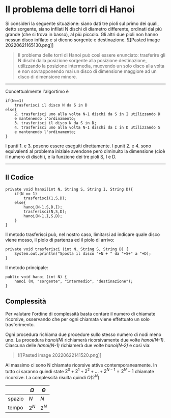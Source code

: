 # Il problema delle torri di Hanoi
Si consideri la seguente situazione: 
siano dati tre pioli sul primo dei quali, detto sorgente, siano infilati N dischi di diametro differente, ordinati dal più grande (che si trova in basso), al più piccolo. 
Gli altri due pioli non hanno nessun disco infilato e si dicono sorgente e destinazione.
![[Pasted image 20220621165130.png]]

>Il problema delle torri di Hanoi può così essere enunciato: 
>trasferire gli N dischi dalla posizione sorgente alla posizione destinazione, utilizzando la posizione intermedia, muovendo un solo disco alla volta e non sovrapponendo mai un disco di dimensione maggiore ad un disco di dimensione minore.

****

Concettualmente l'algortimo è

	if(N==1)
		trasferisci il disco N da S in D
	else{
		2. trasferisci uno alla volta N-1 dischi da S in I utilizzando D 
		e mantenendo l'ordinamento;
		3. trasferisci il disco N da S in D;
		4. trasferisci uno alla volta N-1 dischi da I in D utilizzando S 
		e mantenendo l'ordinamento;
	}

I punti 1. e 3. posono essere eseguiti direttamente.
I punit 2. e 4. sono equivalenti al problema iniziale avendone però diminuito la dimensione (cioè il numero di dischi), e la funzione dei tre pioli S, I e D.

****

## Il Codice
	private void hanoi(int N, String S, String I, String D){
		if(N == 1)
			trasferisci(1,S,D);
		else{
			hanoi(N-1,S,D,I);
			trasferisci(N,S,D);
			hanoi(N-1,I,S,D);
		}
	}

Il metodo trasferisci può, nel nostro caso, limitarsi ad indicare quale disco viene mosso, il piolo di partenza ed il piolo di arrivo:

	private void trasferisci (int N, String S, String D) {
		System.out.println("Sposta il disco "+N + " da "+S+" a "+D); 
	}

Il metodo principale: 

	public void hanoi (int N) { 
		hanoi (N, "sorgente", "intermedio", "destinazione"); 
	}

## Complessità
Per valutare l'ordine di complessità basta contare il numero di chiamate ricorsive, osservando che per ogni chiamata viene effettuato un solo trasferimento.

Ogni procedura richiama due procedure sullo stesso numero di nodi meno uno.
La procedura _hanoi(N)_ richiamerà ricorsivamente due volte _hanoi(N-1)_. Ciascuna delle _hanoi(N-1)_ richiamerà due volte _hanoi(N-2)_ e così via:

>![[Pasted image 20220622141520.png]]

Al massimo ci sono N chiamate ricorsive attive contemporaneamente. In tutto ci saranno quindi state $2^0+2^1+2^2+ ...+2^{N-1} = 2^N -1$ chiamate ricorsive. La complessità risulta quindi $O(2^N)$

| | $\Omega$| $\Theta$|
|---|---|---|
|spazio|$N$|$N$|
|tempo|$2^N$|$2^N$| 



